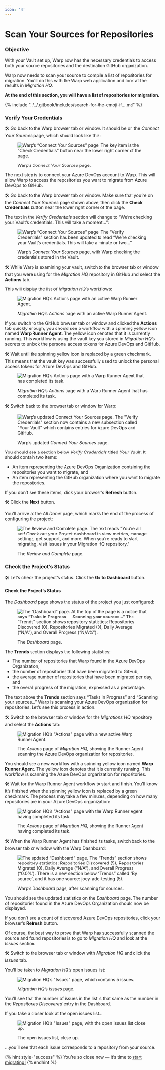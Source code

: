 ```yaml
---
icon: '4'
---
```


# Scan Your Sources for Repositories

### Objective

With your Vault set up, Warp now has the necessary credentials to access both your source repositories and the destination GitHub organization.&#x20;

Warp now needs to scan your source to compile a list of repositories for migration. You’ll do this with the Warp web application and look at the results in _Migration HQ_.

**At the end of this section, you will have a list of repositories for migration.**

{% include "../../.gitbook/includes/search-for-the-emoji-if....md" %}

### Verify Your Credentials

🛠️ Go back to the Warp browser tab or window. It should be on the _Connect Your Sources_ page, which should look like this:

<figure><img src="../../.gitbook/assets/Connect your sources.png" alt="Warp’s “Connect Your Sources” page. The key item is the “Check Credentials” button near the lower right corner of the page."><figcaption><p>Warp’s <em>Connect Your Sources</em> page.</p></figcaption></figure>

The next step is to connect your Azure DevOps account to Warp. This will allow Warp to access the repositories you want to migrate from Azure DevOps to GitHub.

🛠️ Go back to the Warp browser tab or window. Make sure that you’re on the _Connect Your Sources_ page shown above, then click the **Check Credentials** button near the lower right corner of the page.

The text in the _Verify Credentials_ section will change to “We’re checking your Vault’s credentials. This will take a moment...”:

<figure><img src="../../.gitbook/assets/image (33).png" alt="Warp’s “Connect Your Sources” page. The “Verify Credentials” section has been updated to read “We’re checking your Vault’s credentials. This will take a minute or two…”"><figcaption><p>Warp’s <em>Connect Your Sources</em> page, with Warp checking the credentials stored in the Vault. </p></figcaption></figure>

🛠️ While Warp is examining your vault, switch to the browser tab or window that you were using for the _Migration HQ_ repository in GitHub and select the **Actions** tab.&#x20;

This will display the list of _Migration HQ_’s workflows:

<figure><img src="../../.gitbook/assets/warp runner 1.png" alt="Migration HQ’s Actions page with an active Warp Runner Agent."><figcaption><p><em>Migration HQ</em>’s <em>Actions</em> page with an active Warp Runner Agent.</p></figcaption></figure>

If you switch to the GitHub browser tab or window and clicked the **Actions** tab quickly enough, you should see a workflow with a spinning yellow icon named **Warp Runner Agent**. The yellow icon denotes that it is currently running. This workflow is using the vault key you stored in _Migration HQ_’s secrets to unlock the personal access tokens for Azure DevOps and GitHub.

🛠️ Wait until the spinning yellow icon is replaced by a green checkmark. This means that the vault key was successfully used to unlock the personal access tokens for Azure DevOps and GitHub.

<figure><img src="../../.gitbook/assets/warp runner 2.png" alt="Migration HQ’s Actions page with a Warp Runner Agent that has completed its task."><figcaption><p><em>Migration HQ</em>’s <em>Actions</em> page with a Warp Runner Agent that has completed its task.</p></figcaption></figure>

🛠️ Switch back to the browser tab or window for Warp:

<figure><img src="../../.gitbook/assets/image (2) (1).png" alt="Warp’s updated Connect Your Sources page. The &#x22;Verify Credentials&#x22; section now contains a new subsection called &#x22;Your Vault&#x22; which contains entries for Azure DevOps and GitHub."><figcaption><p>Warp’s updated <em>Connect Your Sources</em> page.</p></figcaption></figure>

You should see a section below _Verify Credentials_ titled _Your Vault_. It should contain two items:

* An item representing the Azure DevOps Organization containing the repositories you want to migrate, and
* An item representing the GitHub organization where you want to migrate the repositories.

If you don’t see these items, click your browser’s **Refresh** button.

🛠️ Click the **Next** button.

You’ll arrive at the _All Done!_ page, which marks the end of the process of configuring the project:

<figure><img src="../../.gitbook/assets/image (3) (1).png" alt="The Review and Complete page. The text reads &#x22;You’re all set! Check out your Project dashboard to view metrics, manage settings, get support, and more. When you’re ready to start migrating, visit Issues in your Migration HQ repository.&#x22;"><figcaption><p>The <em>Review and Complete</em> page.</p></figcaption></figure>

### Check the Project’s Status

🛠️ Let’s check the project’s status. Click the **Go to Dashboard** button.

#### Check the Project’s Status

The _Dashboard_ page shows the status of the project you just configured:

<figure><img src="../../.gitbook/assets/image (4) (1).png" alt="The “Dashboard” page. At the top of the page is a notice that says “Tasks in Progress — Scanning your sources…” The “Trends” section shows repository statistics: Repositories Discovered (0), Repositories Migrated (0), Daily Average (“N/A”), and Overall Progress (“N/A%”)."><figcaption><p>The <em>Dashboard</em> page.</p></figcaption></figure>

The **Trends** section displays the following statistics:

* The number of repositories that Warp found in the Azure DevOps Organization,
* the number of repositories that have been migrated to GitHub,
* the average number of repositories that have been migrated per day, and
* the overall progress of the migration, expressed as a percentage.

The text above the **Trends** section says “Tasks in Progress” and “Scanning your sources...” Warp is scanning your Azure DevOps organization for repositories. Let’s see this process in action.

🛠️ Switch to the browser tab or window for the _Migrations HQ_ repository and select the **Actions** tab:

<figure><img src="../../.gitbook/assets/warp runner 3.png" alt="Migration HQ’s &#x22;Actions&#x22; page with a new active Warp Runner Agent. "><figcaption><p>The <em>Actions</em> page of <em>Migration HQ</em>, showing the Runner Agent scanning the Azure DevOps organization for repositories. </p></figcaption></figure>

You should see a new workflow with a spinning yellow icon named **Warp Runner Agent**. The yellow icon denotes that it is currently running. This workflow is scanning the Azure DevOps organization for repositories.

🛠️ Wait for the Warp Runner Agent workflow to start and finish. You’ll know it’s finished when the spinning yellow icon is replaced by a green checkmark. The process may take a few minutes, depending on how many repositories are in your Azure DevOps organization:

<figure><img src="../../.gitbook/assets/warp runner 4.png" alt="Migration HQ’s &#x22;Actions&#x22; page with the Warp Runner Agent having completed its task."><figcaption><p>The <em>Actions</em> page of <em>Migration HQ</em>, showing the Runner Agent having completed its task.</p></figcaption></figure>

🛠️ When the Warp Runner Agent has finished its tasks, switch back to the browser tab or window with the Warp Dashboard:

<figure><img src="../../.gitbook/assets/image (5) (1).png" alt="The updated “Dashboard” page. The “Trends” section shows repository statistics: Repositories Discovered (5), Repositories Migrated (0), Daily Average (“N/A”), and Overall Progress (“0.0%”). There is a new section below “Trends” called “By source”, and it has one source: joey-ado-testing (5)."><figcaption><p>Warp’s <em>Dashboard</em> page, after scanning for sources.</p></figcaption></figure>

You should see the updated statistics on the _Dashboard_ page. The number of repositories found in the Azure DevOps Organization should now be displayed.

If you don’t see a count of discovered Azure DevOps repositories, click your browser’s **Refresh** button.

Of course, the best way to prove that Warp has successfully scanned the source and found repositories is to go to _Migration HQ_ and look at the _Issues_ section.

🛠️ Switch to the browser tab or window with _Migration HQ_ and click the _Issues_ tab.

You’ll be taken to _Migration HQ’s_ open issues list:

<figure><img src="../../.gitbook/assets/image (6) (1).png" alt="Migration HQ’s &#x22;Issues&#x22; page, which contains 5 issues."><figcaption><p><em>Migration HQ</em>’s <em>Issues</em> page.</p></figcaption></figure>

You’ll see that the number of issues in the list is that same as the number in the _Repositories Discovered_ entry in the Dashboard.

If you take a closer look at the open issues list...

<figure><img src="../../.gitbook/assets/image (1).png" alt="Migration HQ’s &#x22;Issues&#x22; page, with the open issues list close up."><figcaption><p>The open issues list, close up.</p></figcaption></figure>

...you’ll see that each issue corresponds to a repository from your source.

{% hint style="success" %}
You’re so close now — it’s time to [start migrating!](migrate-a-repository.md)
{% endhint %}
